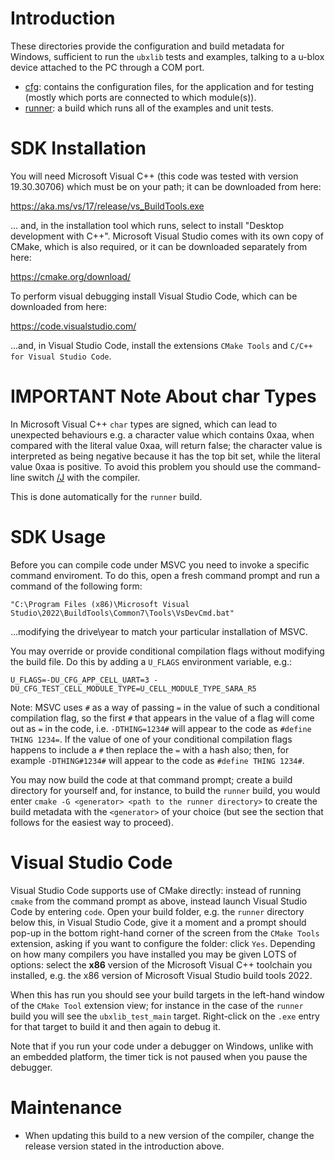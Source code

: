 # Introduction
These directories provide the configuration and build metadata for Windows, sufficient to run the `ubxlib` tests and examples, talking to a u-blox device attached to the PC through a COM port.

- [cfg](cfg): contains the configuration files, for the application and for testing (mostly which ports are connected to which module(s)).
- [runner](runner): a build which runs all of the examples and unit tests.

# SDK Installation 
You will need Microsoft Visual C++ (this code was tested with version 19.30.30706) which must be on your path; it can be downloaded from here:

https://aka.ms/vs/17/release/vs_BuildTools.exe

... and, in the installation tool which runs, select to install "Desktop development with C++".  Microsoft Visual Studio comes with its own copy of CMake, which is also required, or it can be downloaded separately from here:

https://cmake.org/download/

To perform visual debugging install Visual Studio Code, which can be downloaded from here:

https://code.visualstudio.com/

...and, in Visual Studio Code, install the extensions `CMake Tools` and `C/C++ for Visual Studio Code`.

# IMPORTANT Note About char Types
In Microsoft Visual C++ `char` types are signed, which can lead to unexpected behaviours e.g. a character value which contains 0xaa, when compared with the literal value 0xaa, will return false; the character value is interpreted as being negative because it has the top bit set, while the literal value 0xaa is positive.  To avoid this problem you should use the command-line switch [/J](https://docs.microsoft.com/en-us/cpp/build/reference/j-default-char-type-is-unsigned) with the compiler.

This is done automatically for the `runner` build.

# SDK Usage
Before you can compile code under MSVC you need to invoke a specific command enviroment.  To do this, open a fresh command prompt and run a command of the following form:

`"C:\Program Files (x86)\Microsoft Visual Studio\2022\BuildTools\Common7\Tools\VsDevCmd.bat"`

...modifying the drive\year to match your particular installation of MSVC.

You may override or provide conditional compilation flags without modifying the build file.  Do this by adding a `U_FLAGS` environment variable, e.g.:

`U_FLAGS=-DU_CFG_APP_CELL_UART=3 -DU_CFG_TEST_CELL_MODULE_TYPE=U_CELL_MODULE_TYPE_SARA_R5`

Note: MSVC uses `#` as a way of passing `=` in the value of such a conditional compilation flag, so the first `#` that appears in the value of a flag will come out as `=` in the code, i.e. `-DTHING=1234#` will appear to the code as `#define THING 1234=`.  If the value of one of your conditional compilation flags happens to include a `#` then replace the `=` with a hash also; then, for example `-DTHING#1234#` will appear to the code as `#define THING 1234#`.

You may now build the code at that command prompt; create a build directory for yourself and, for instance, to build the `runner` build, you would enter `cmake -G <generator> <path to the runner directory>` to create the build metadata with the `<generator>` of your choice (but see the section that follows for the easiest way to proceed).

# Visual Studio Code
Visual Studio Code supports use of CMake directly: instead of running `cmake` from the command prompt as above, instead launch Visual Studio Code by entering `code`. Open your build folder, e.g. the `runner` directory below this, in Visual Studio Code, give it a moment and a prompt should pop-up in the bottom right-hand corner of the screen from the `CMake Tools` extension, asking if you want to configure the folder: click `Yes`.  Depending on how many compilers you have installed you may be given LOTS of options: select the **x86** version of the Microsoft Visual C++ toolchain you installed, e.g. the x86 version of Microsoft Visual Studio build tools 2022.

When this has run you should see your build targets in the left-hand window of the `CMake Tool` extension view; for instance in the case of the `runner` build you will see the `ubxlib_test_main` target.  Right-click on the `.exe` entry for that target to build it and then again to debug it.

Note that if you run your code under a debugger on Windows, unlike with an embedded platform, the timer tick is not paused when you pause the debugger.

# Maintenance
- When updating this build to a new version of the compiler, change the release version stated in the introduction above.